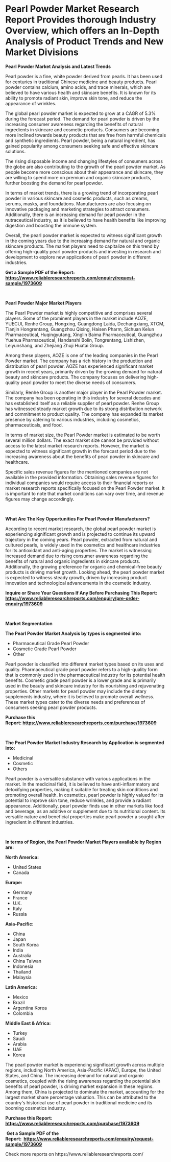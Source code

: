 <p><h1>Pearl Powder Market Research Report Provides thorough Industry Overview, which offers an In-Depth Analysis of Product Trends and New Market Divisions</h1></p><p><strong>Pearl Powder Market Analysis and Latest Trends</strong></p>
<p><p>Pearl powder is a fine, white powder derived from pearls. It has been used for centuries in traditional Chinese medicine and beauty products. Pearl powder contains calcium, amino acids, and trace minerals, which are believed to have various health and skincare benefits. It is known for its ability to promote radiant skin, improve skin tone, and reduce the appearance of wrinkles.</p><p>The global pearl powder market is expected to grow at a CAGR of 5.3% during the forecast period. The demand for pearl powder is driven by the increasing consumer awareness regarding the benefits of natural ingredients in skincare and cosmetic products. Consumers are becoming more inclined towards beauty products that are free from harmful chemicals and synthetic ingredients. Pearl powder, being a natural ingredient, has gained popularity among consumers seeking safe and effective skincare solutions.</p><p>The rising disposable income and changing lifestyles of consumers across the globe are also contributing to the growth of the pearl powder market. As people become more conscious about their appearance and skincare, they are willing to spend more on premium and organic skincare products, further boosting the demand for pearl powder.</p><p>In terms of market trends, there is a growing trend of incorporating pearl powder in various skincare and cosmetic products, such as creams, serums, masks, and foundations. Manufacturers are also focusing on innovative packaging and marketing strategies to attract consumers. Additionally, there is an increasing demand for pearl powder in the nutraceutical industry, as it is believed to have health benefits like improving digestion and boosting the immune system.</p><p>Overall, the pearl powder market is expected to witness significant growth in the coming years due to the increasing demand for natural and organic skincare products. The market players need to capitalize on this trend by offering high-quality pearl powder products and investing in research and development to explore new applications of pearl powder in different industries.</p></p>
<p><strong>Get a Sample PDF of the Report:&nbsp; <a href="https://www.reliableresearchreports.com/enquiry/request-sample/1973609">https://www.reliableresearchreports.com/enquiry/request-sample/1973609</a></strong></p>
<p>&nbsp;</p>
<p><strong>Pearl Powder Major Market Players</strong></p>
<p><p>The Pearl Powder market is highly competitive and comprises several players. Some of the prominent players in the market include AOZE, YUECUI, Renhe Group, Hongxing, Guangdong Laida, Dechangxiang, XTCM, Tianjin Hongrentang, Guangzhou Qixing, Haisen Pharm, Sichuan Kelun Pharmaceutical, Huqingyutang, Xinglin Baima Pharmaceutical, Guangzhou Yuehua Pharmaceutical, Handanshi Bolin, Tongrentang, Lishizhen, Leiyunshang, and Zhejiang Zhuji Huatai Group.</p><p>Among these players, AOZE is one of the leading companies in the Pearl Powder market. The company has a rich history in the production and distribution of pearl powder. AOZE has experienced significant market growth in recent years, primarily driven by the growing demand for natural beauty and skincare products. The company focuses on delivering high-quality pearl powder to meet the diverse needs of consumers.</p><p>Similarly, Renhe Group is another major player in the Pearl Powder market. The company has been operating in this industry for several decades and has established itself as a reliable supplier of pearl powder. Renhe Group has witnessed steady market growth due to its strong distribution network and commitment to product quality. The company has expanded its market presence by catering to various industries, including cosmetics, pharmaceuticals, and food.</p><p>In terms of market size, the Pearl Powder market is estimated to be worth several million dollars. The exact market size cannot be provided without access to the latest market research reports. However, the market is expected to witness significant growth in the forecast period due to the increasing awareness about the benefits of pearl powder in skincare and healthcare.</p><p>Specific sales revenue figures for the mentioned companies are not available in the provided information. Obtaining sales revenue figures for individual companies would require access to their financial reports or market research reports specifically focused on the Pearl Powder market. It is important to note that market conditions can vary over time, and revenue figures may change accordingly.</p></p>
<p>&nbsp;</p>
<p><strong>What Are The Key Opportunities For Pearl Powder Manufacturers?</strong></p>
<p><p>According to recent market research, the global pearl powder market is experiencing significant growth and is projected to continue its upward trajectory in the coming years. Pearl powder, extracted from natural and cultured pearls, is widely used in the cosmetics and healthcare industries for its antioxidant and anti-aging properties. The market is witnessing increased demand due to rising consumer awareness regarding the benefits of natural and organic ingredients in skincare products. Additionally, the growing preference for organic and chemical-free beauty products is driving market growth. Looking ahead, the pearl powder market is expected to witness steady growth, driven by increasing product innovation and technological advancements in the cosmetic industry.</p></p>
<p><strong>Inquire or Share Your Questions If Any Before Purchasing This Report: <a href="https://www.reliableresearchreports.com/enquiry/pre-order-enquiry/1973609">https://www.reliableresearchreports.com/enquiry/pre-order-enquiry/1973609</a></strong></p>
<p>&nbsp;</p>
<p><strong>Market Segmentation</strong></p>
<p><strong>The Pearl Powder Market Analysis by types is segmented into:</strong></p>
<p><ul><li>Pharmaceutical Grade Pearl Powder</li><li>Cosmetic Grade Pearl Powder</li><li>Other</li></ul></p>
<p><p>Pearl powder is classified into different market types based on its uses and quality. Pharmaceutical grade pearl powder refers to a high-quality form that is commonly used in the pharmaceutical industry for its potential health benefits. Cosmetic grade pearl powder is a lower grade and is primarily used in the beauty and skincare industry for its nourishing and rejuvenating properties. Other markets for pearl powder may include the dietary supplements industry, where it is believed to promote overall wellness. These market types cater to the diverse needs and preferences of consumers seeking pearl powder products.</p></p>
<p><strong>Purchase this Report:&nbsp;<a href="https://www.reliableresearchreports.com/purchase/1973609">https://www.reliableresearchreports.com/purchase/1973609</a></strong></p>
<p>&nbsp;</p>
<p><strong>The Pearl Powder Market Industry Research by Application is segmented into:</strong></p>
<p><ul><li>Medicinal</li><li>Cosmetic</li><li>Others</li></ul></p>
<p><p>Pearl powder is a versatile substance with various applications in the market. In the medicinal field, it is believed to have anti-inflammatory and detoxifying properties, making it suitable for treating skin conditions and promoting overall health. In cosmetics, pearl powder is highly valued for its potential to improve skin tone, reduce wrinkles, and provide a radiant appearance. Additionally, pearl powder finds use in other markets like food and beverage, as an additive or supplement due to its nutritional content. Its versatile nature and beneficial properties make pearl powder a sought-after ingredient in different industries.</p></p>
<p>&nbsp;</p>
<p><strong>In terms of Region, the Pearl Powder Market Players available by Region are:</strong></p>
<p>
    <p> <strong> North America: </strong>
        <ul>
            <li>United States</li>
            <li>Canada</li>
        </ul>
        </p> 
    <p> <strong> Europe: </strong>
        <ul>
            <li>Germany</li>
            <li>France</li>
            <li>U.K.</li>
            <li>Italy</li>
            <li>Russia</li>
        </ul>
        </p> 
    <p> <strong> Asia-Pacific: </strong>
        <ul>
            <li>China</li>
            <li>Japan</li>
            <li>South Korea</li>
            <li>India</li>
            <li>Australia</li>
            <li>China Taiwan</li>
            <li>Indonesia</li>
            <li>Thailand</li>
            <li>Malaysia</li>
        </ul>
        </p> 
    <p> <strong> Latin America: </strong>
        <ul>
            <li>Mexico</li>
            <li>Brazil</li>
            <li>Argentina Korea</li>
            <li>Colombia</li>
        </ul>
        </p> 
    <p> <strong> Middle East & Africa: </strong>
        <ul>
            <li>Turkey</li>
            <li>Saudi</li>
            <li>Arabia</li>
            <li>UAE</li>
            <li>Korea</li>
        </ul>
    </p>
    </p>
<p><p>The pearl powder market is experiencing significant growth across multiple regions, including North America, Asia-Pacific (APAC), Europe, the United States, and China. The increasing demand for natural and organic cosmetics, coupled with the rising awareness regarding the potential skin benefits of pearl powder, is driving market expansion in these regions. Among them, China is projected to dominate the market, accounting for the largest market share percentage valuation. This can be attributed to the country's historical use of pearl powder in traditional medicine and its booming cosmetics industry.</p></p>
<p><strong>Purchase this Report: <a href="https://www.reliableresearchreports.com/purchase/1973609">https://www.reliableresearchreports.com/purchase/1973609</a></strong></p>
<p>&nbsp;<strong>Get a Sample PDF of the Report:&nbsp;&nbsp;<a href="https://www.reliableresearchreports.com/enquiry/request-sample/1973609">https://www.reliableresearchreports.com/enquiry/request-sample/1973609</a></strong></p>
<p><strong></strong></p>
<p>Check more reports on https://www.reliableresearchreports.com/</p>